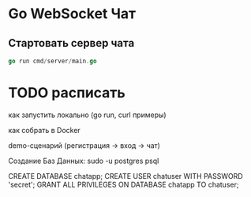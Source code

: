 # Go WebSocket Чат

## Стартовать сервер чата
```go
go run cmd/server/main.go
```

# TODO расписать
как запустить локально (go run, curl примеры)

как собрать в Docker

demo-сценарий (регистрация → вход → чат)

Создание Баз Данных:
sudo -u postgres psql


CREATE DATABASE chatapp;
CREATE USER chatuser WITH PASSWORD 'secret';
GRANT ALL PRIVILEGES ON DATABASE chatapp TO chatuser;


